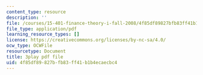 ```yaml
---
content_type: resource
description: ''
file: /courses/15-401-finance-theory-i-fall-2008/4f85df89827bfb83ff41b1b4ecaecbc4_a5PF2PcElV0.pdf
file_type: application/pdf
learning_resource_types: []
license: https://creativecommons.org/licenses/by-nc-sa/4.0/
ocw_type: OCWFile
resourcetype: Document
title: 3play pdf file
uid: 4f85df89-827b-fb83-ff41-b1b4ecaecbc4
---
```

